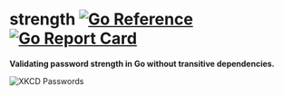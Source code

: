 # strength [![Go Reference](https://pkg.go.dev/badge/github.com/pchchv/strength.svg)](https://pkg.go.dev/github.com/pchchv/strength) [![Go Report Card](https://goreportcard.com/badge/github.com/pchchv/strength)](https://goreportcard.com/report/github.com/pchchv/strength)
**Validating password strength in Go without transitive dependencies.**

![XKCD Passwords](https://imgs.xkcd.com/comics/password_strength.png)
